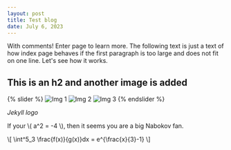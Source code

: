 ```yaml
---
layout: post
title: Test blog
date: July 6, 2023
---
```



With comments! Enter page to learn more. The following text is just a text of how index page behaves if the first paragraph is too large and does not fit on one line. Let's see how it works.

## This is an h2 and another image is added 

{% slider %}
![Img 1](https://media.hswstatic.com/eyJidWNrZXQiOiJjb250ZW50Lmhzd3N0YXRpYy5jb20iLCJrZXkiOiJnaWZcL2hvdy1ncmFzcy13b3Jrcy5qcGciLCJlZGl0cyI6eyJyZXNpemUiOnsid2lkdGgiOjgyOH19fQ==)
![Img 2](https://media.hswstatic.com/eyJidWNrZXQiOiJjb250ZW50Lmhzd3N0YXRpYy5jb20iLCJrZXkiOiJnaWZcL2hvdy1ncmFzcy13b3Jrcy5qcGciLCJlZGl0cyI6eyJyZXNpemUiOnsid2lkdGgiOjgyOH19fQ==)
![Img 3](https://upload.wikimedia.org/wikipedia/commons/thumb/f/f9/HMS_Ambush_long.jpg/300px-HMS_Ambush_long.jpg)
{% endslider %}

*Jekyll logo*

If your \\( a^2 = -4 \\), then it seems you are a big Nabokov fan.

\\[ \int^5_3 \frac{f(x)}{g(x)}dx = e^{\frac{x}{3}-1} \\]
